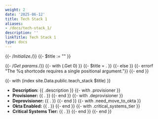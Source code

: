 ```yaml
---
weight: 2
date: '2025-06-12'
title: Tech Stack 1
aliases:
- /docs/tech-stack_1/
description: ''
linkTitle: Tech Stack 1
type: docs
---
```


{{- /*Initialize.*/}}
{{- $title := "" }}

{{- /*Get params.*/}}
{{- with (.Get 0) }}
  {{- $title = . }}
{{- else }}
  {{- errorf "The %q shortcode requires a single positional argument."}}
{{- end }}

{{- with (index site.Data.public.teach_stack $title) }}

- **Description:** {{ .description }}
{{- with .provisioner }}
- **Provisioner:** {{ . }}
{{- end }}
{{- with .deprovisioner }}
- **Deprovisioner:** {{ . }}
{{- end }}
{{- with .need_move_to_okta }}
- **Okta Enabled:** {{ . }}
{{- end }}
{{- with .critical_systems_tier }}
- **Critical Systems Tier:** {{ . }}
{{- end }}
{{- end }}
